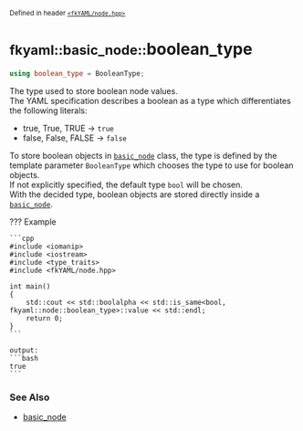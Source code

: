 <small>Defined in header [`<fkYAML/node.hpp>`](https://github.com/fktn-k/fkYAML/blob/develop/include/fkYAML/node.hpp)</small>

# <small>fkyaml::basic_node::</small>boolean_type

```cpp
using boolean_type = BooleanType;
```

The type used to store boolean node values.  
The YAML specification describes a boolean as a type which differentiates the following literals:

* true, True, TRUE -> `true`
* false, False, FALSE -> `false`

To store boolean objects in [`basic_node`](index.md) class, the type is defined by the template parameter `BooleanType` which chooses the type to use for boolean objects.  
If not explicitly specified, the default type `bool` will be chosen.  
With the decided type, boolean objects are stored directly inside a [`basic_node`](index.md).  

??? Example

    ```cpp
    #include <iomanip>
    #include <iostream>
    #include <type_traits>
    #include <fkYAML/node.hpp>

    int main()
    {
        std::cout << std::boolalpha << std::is_same<bool, fkyaml::node::boolean_type>::value << std::endl;
        return 0;
    }
    ```

    output:
    ```bash
    true
    ```

### **See Also**

* [basic_node](index.md)